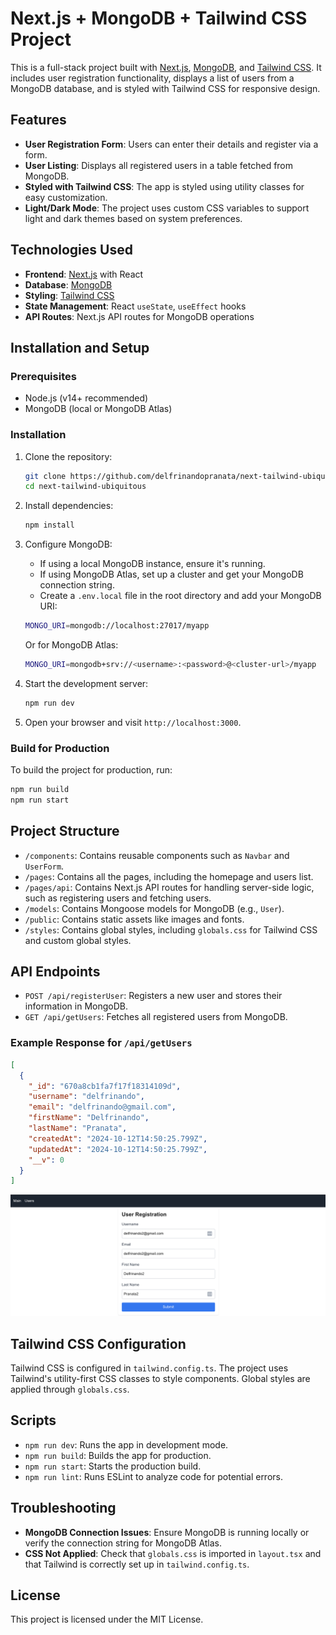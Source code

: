 # Next.js + MongoDB + Tailwind CSS Project

This is a full-stack project built with [Next.js](https://nextjs.org/), [MongoDB](https://www.mongodb.com/), and [Tailwind CSS](https://tailwindcss.com/). It includes user registration functionality, displays a list of users from a MongoDB database, and is styled with Tailwind CSS for responsive design.

## Features

- **User Registration Form**: Users can enter their details and register via a form.
- **User Listing**: Displays all registered users in a table fetched from MongoDB.
- **Styled with Tailwind CSS**: The app is styled using utility classes for easy customization.
- **Light/Dark Mode**: The project uses custom CSS variables to support light and dark themes based on system preferences.

## Technologies Used

- **Frontend**: [Next.js](https://nextjs.org/) with React
- **Database**: [MongoDB](https://www.mongodb.com/)
- **Styling**: [Tailwind CSS](https://tailwindcss.com/)
- **State Management**: React `useState`, `useEffect` hooks
- **API Routes**: Next.js API routes for MongoDB operations

## Installation and Setup

### Prerequisites

- Node.js (v14+ recommended)
- MongoDB (local or MongoDB Atlas)

### Installation

1. Clone the repository:

   ```bash
   git clone https://github.com/delfrinandopranata/next-tailwind-ubiquitous/
   cd next-tailwind-ubiquitous
   ```

2. Install dependencies:

   ```bash
   npm install
   ```

3. Configure MongoDB:
   - If using a local MongoDB instance, ensure it's running.
   - If using MongoDB Atlas, set up a cluster and get your MongoDB connection string.
   - Create a `.env.local` file in the root directory and add your MongoDB URI:

   ```bash
   MONGO_URI=mongodb://localhost:27017/myapp
   ```

   Or for MongoDB Atlas:

   ```bash
   MONGO_URI=mongodb+srv://<username>:<password>@<cluster-url>/myapp
   ```

4. Start the development server:

   ```bash
   npm run dev
   ```

5. Open your browser and visit `http://localhost:3000`.

### Build for Production

To build the project for production, run:

```bash
npm run build
npm run start
```

## Project Structure

- `/components`: Contains reusable components such as `Navbar` and `UserForm`.
- `/pages`: Contains all the pages, including the homepage and users list.
- `/pages/api`: Contains Next.js API routes for handling server-side logic, such as registering users and fetching users.
- `/models`: Contains Mongoose models for MongoDB (e.g., `User`).
- `/public`: Contains static assets like images and fonts.
- `/styles`: Contains global styles, including `globals.css` for Tailwind CSS and custom global styles.

## API Endpoints

- `POST /api/registerUser`: Registers a new user and stores their information in MongoDB.
- `GET /api/getUsers`: Fetches all registered users from MongoDB.

### Example Response for `/api/getUsers`

```json
[
  {
    "_id": "670a8cb1fa7f17f18314109d",
    "username": "delfrinando",
    "email": "delfrinando@gmail.com",
    "firstName": "Delfrinando",
    "lastName": "Pranata",
    "createdAt": "2024-10-12T14:50:25.799Z",
    "updatedAt": "2024-10-12T14:50:25.799Z",
    "__v": 0
  }
]
```

![alt text](image.png)

## Tailwind CSS Configuration

Tailwind CSS is configured in `tailwind.config.ts`. The project uses Tailwind's utility-first CSS classes to style components. Global styles are applied through `globals.css`.

## Scripts

- `npm run dev`: Runs the app in development mode.
- `npm run build`: Builds the app for production.
- `npm run start`: Starts the production build.
- `npm run lint`: Runs ESLint to analyze code for potential errors.

## Troubleshooting

- **MongoDB Connection Issues**: Ensure MongoDB is running locally or verify the connection string for MongoDB Atlas.
- **CSS Not Applied**: Check that `globals.css` is imported in `layout.tsx` and that Tailwind is correctly set up in `tailwind.config.ts`.

## License

This project is licensed under the MIT License.